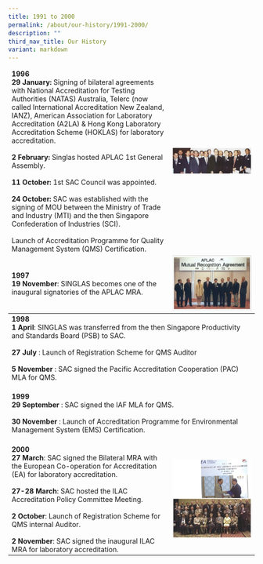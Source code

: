 ```yaml
---
title: 1991 to 2000
permalink: /about/our-history/1991-2000/
description: ""
third_nav_title: Our History
variant: markdown
---
```

<table>
<thead>
	  <tr>
    <td><b>1996</b><br><b>29 January:</b> Signing of bilateral agreements with National Accreditation for Testing Authorities (NATAS) Australia, Telerc (now called International Accreditation New Zealand, IANZ), American Association for Laboratory Accreditation (A2LA) &amp; Hong Kong Laboratory Accreditation Scheme (HOKLAS) for laboratory accreditation.<br><br><b>2 February:</b> Singlas hosted APLAC 1st General Assembly.<br><br><b>11 October:</b> 1st SAC Council was appointed.<span class="milestone-arrow"></span><br><br><b>24 October:</b> SAC was established with the signing of MOU between the Ministry of Trade and Industry (MTI) and the then Singapore Confederation of Industries (SCI).<br><br>Launch of Accreditation Programme for Quality Management System (QMS) Certification.</td>
    <td style="vertical-align:middle"><img style="width:1500px" alt="1996" src="/images/about/milestone/sac-milestone-1996-10-11.jpg"></td>
  </tr>
  <tr><td><br><b>1997<br>19 November</b>: SINGLAS becomes one of the inaugural signatories of the APLAC MRA.<br><br></td>
    <td><img style="width800px" alt="1997" src="/images/about/milestone/sac-milestone-1997-11-19.jpg"></td>
  </tr>
</thead>
<tbody>
  <tr><td colspan="2"><b>1998<br>1 April</b>: SINGLAS was transferred from the then Singapore Productivity and Standards Board (PSB) to SAC.<br><br><b>27 July</b> : Launch of Registration Scheme for QMS Auditor<br><br><b>5 November</b> : SAC signed the Pacific Accreditation Cooperation (PAC) MLA for QMS.<br><br></td>
  </tr>
  <tr>
	<td colspan="2"><b>1999<br>29 September</b> : SAC signed the IAF MLA for QMS.<br><br><b>30 November</b> : Launch of Accreditation Programme for Environmental Management System (EMS) Certification.<br><br></td>
  </tr>
  <tr>
	<td><b>2000<br>27 March</b>: SAC signed the Bilateral MRA with the European Co-operation for Accreditation (EA) for laboratory accreditation.<br><br><b>27-28 March</b>: SAC hosted the ILAC Accreditation Policy Committee Meeting.<br><br><b>2 October</b>: Launch of Registration Scheme for QMS internal Auditor.<br><br><b>2 November</b>: SAC signed the inaugural ILAC MRA for laboratory accreditation.</td>
    <td><img style="width:1000px" alt="1300" src="/images/about/milestone/sac-milestone-2000-03-27-and-2000-11-02.jpg"></td>
  </tr>
</tbody>
</table>